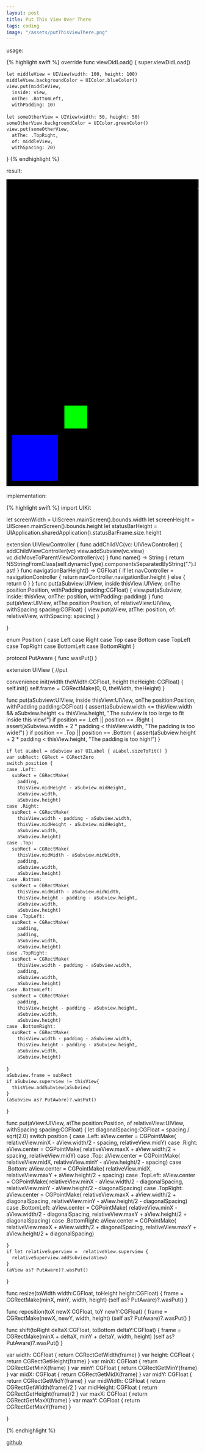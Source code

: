 ```yaml
---
layout: post
title: Put This View Over There
tags: coding
image: "/assets/putThisViewThere.png"
---
```

usage:

{% highlight swift %}
  override func viewDidLoad() {
    super.viewDidLoad()
    
    let middleView = UIView(width: 100, height: 100)
    middleView.backgroundColor = UIColor.blueColor()
    view.put(middleView,
      inside: view,
      onThe: .BottomLeft,
      withPadding: 10)
    
    let someOtherView = UIView(width: 50, height: 50)
    someOtherView.backgroundColor = UIColor.greenColor()
    view.put(someOtherView,
      atThe: .TopRight,
      of: middleView,
      withSpacing: 20)

  }
{% endhighlight %}

result:

![](/assets/putThisViewThere.png)


implementation:


{% highlight swift %}
import UIKit

let screenWidth = UIScreen.mainScreen().bounds.width
let screenHeight = UIScreen.mainScreen().bounds.height
let statusBarHeight = UIApplication.sharedApplication().statusBarFrame.size.height

extension UIViewController {
  func addChildVC(vc: UIViewController) {
    addChildViewController(vc)
    view.addSubview(vc.view)
    vc.didMoveToParentViewController(vc)
  }
  func name() -> String {
    return  NSStringFromClass(self.dynamicType).componentsSeparatedByString(".").last!
  }
  func navigationBarHeight() -> CGFloat {
    if let navController = navigationController {
      return navController.navigationBar.height
    } else {
      return 0
    }
  }
  func put(aSubview:UIView, inside thisView:UIView, onThe position:Position, withPadding padding:CGFloat) {
    view.put(aSubview, inside: thisView, onThe: position, withPadding: padding)
  }
  func put(aView:UIView, atThe position:Position, of relativeView:UIView, withSpacing spacing:CGFloat) {
    view.put(aView, atThe: position, of: relativeView, withSpacing: spacing)
  }
  
}

enum Position {
  case Left
  case Right
  case Top
  case Bottom
  case TopLeft
  case TopRight
  case BottomLeft
  case BottomRight
}

protocol PutAware {
  func wasPut()
}

extension UIView { //put
  
  convenience init(width theWidth:CGFloat, height theHeight: CGFloat) {
    self.init()
    self.frame = CGRectMake(0, 0, theWidth, theHeight)
  }
  
  func put(aSubview:UIView, inside thisView:UIView, onThe position:Position, withPadding padding:CGFloat) {
    assert(aSubview.width <= thisView.width &&
      aSubview.height <= thisView.height,
      "The subview is too large to fit inside this view!")
    if position == .Left || position == .Right {
      assert(aSubview.width + 2  * padding < thisView.width,
        "The padding is too wide!")
    }
    if position == .Top || position == .Bottom {
      assert(aSubview.height + 2  * padding < thisView.height,
        "The padding is too high!")
    }
    
    if let aLabel = aSubview as? UILabel { aLabel.sizeToFit() }
    var subRect: CGRect = CGRectZero
    switch position {
    case .Left:
      subRect = CGRectMake(
        padding,
        thisView.midHeight - aSubview.midHeight,
        aSubview.width,
        aSubview.height)
    case .Right:
      subRect = CGRectMake(
        thisView.width - padding - aSubview.width,
        thisView.midHeight - aSubview.midHeight,
        aSubview.width,
        aSubview.height)
    case .Top:
      subRect = CGRectMake(
        thisView.midWidth - aSubview.midWidth,
        padding,
        aSubview.width,
        aSubview.height)
    case .Bottom:
      subRect = CGRectMake(
        thisView.midWidth - aSubview.midWidth,
        thisView.height - padding - aSubview.height,
        aSubview.width,
        aSubview.height)
    case .TopLeft:
      subRect = CGRectMake(
        padding,
        padding,
        aSubview.width,
        aSubview.height)
    case .TopRight:
      subRect = CGRectMake(
        thisView.width - padding - aSubview.width,
        padding,
        aSubview.width,
        aSubview.height)
    case .BottomLeft:
      subRect = CGRectMake(
        padding,
        thisView.height - padding - aSubview.height,
        aSubview.width,
        aSubview.height)
    case .BottomRight:
      subRect = CGRectMake(
        thisView.width - padding - aSubview.width,
        thisView.height - padding - aSubview.height,
        aSubview.width,
        aSubview.height)
      
    }
    aSubview.frame = subRect
    if aSubview.superview != thisView{
      thisView.addSubview(aSubview)
    }
    (aSubview as? PutAware)?.wasPut()
  }
  
  func put(aView:UIView, atThe position:Position, of relativeView:UIView, withSpacing spacing:CGFloat) {
    let diagonalSpacing:CGFloat = spacing / sqrt(2.0)
    switch position {
    case .Left:
      aView.center = CGPointMake(
        relativeView.minX - aView.width/2 - spacing,
        relativeView.midY)
    case .Right:
      aView.center = CGPointMake(
        relativeView.maxX + aView.width/2 + spacing,
        relativeView.midY)
    case .Top:
      aView.center = CGPointMake(
        relativeView.midX,
        relativeView.minY - aView.height/2 - spacing)
    case .Bottom:
      aView.center = CGPointMake(
        relativeView.midX,
        relativeView.maxY + aView.height/2 + spacing)
    case .TopLeft:
      aView.center = CGPointMake(
        relativeView.minX - aView.width/2 - diagonalSpacing,
        relativeView.minY - aView.height/2 - diagonalSpacing)
    case .TopRight:
      aView.center = CGPointMake(
        relativeView.maxX + aView.width/2 + diagonalSpacing,
        relativeView.minY - aView.height/2 - diagonalSpacing)
    case .BottomLeft:
      aView.center = CGPointMake(
        relativeView.minX - aView.width/2 - diagonalSpacing,
        relativeView.maxY + aView.height/2 + diagonalSpacing)
    case .BottomRight:
      aView.center = CGPointMake(
        relativeView.maxX + aView.width/2 + diagonalSpacing,
        relativeView.maxY + aView.height/2 + diagonalSpacing)
      
    }
    if let relativeSuperview =  relativeView.superview {
      relativeSuperview.addSubview(aView)
    }
    (aView as? PutAware)?.wasPut()
  }
  
  func resize(toWidth width:CGFloat, toHeight height:CGFloat) {
    frame = CGRectMake(minX, minY, width, height)
    (self as? PutAware)?.wasPut()
  }
  
  func reposition(toX newX:CGFloat, toY newY:CGFloat) {
    frame = CGRectMake(newX, newY, width, height)
    (self as? PutAware)?.wasPut()
  }
  
  func shift(toRight deltaX:CGFloat, toBottom deltaY:CGFloat) {
    frame = CGRectMake(minX + deltaX, minY + deltaY, width, height)
    (self as? PutAware)?.wasPut()
  }
  
  var width: CGFloat {  return CGRectGetWidth(frame)  }
  var height: CGFloat { return CGRectGetHeight(frame) }
  var minX: CGFloat { return CGRectGetMinX(frame) }
  var minY: CGFloat { return CGRectGetMinY(frame) }
  var midX: CGFloat { return CGRectGetMidX(frame) }
  var midY: CGFloat { return CGRectGetMidY(frame) }
  var midWidth: CGFloat { return CGRectGetWidth(frame)/2 }
  var midHeight: CGFloat { return CGRectGetHeight(frame)/2 }
  var maxX: CGFloat { return CGRectGetMaxX(frame) }
  var maxY: CGFloat { return CGRectGetMaxY(frame) }
  
}

{% endhighlight %}


[github](https://github.com/kimjune01/Put)

